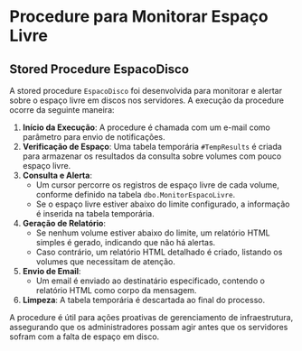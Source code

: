 # Procedure para Monitorar Espaço Livre

## Stored Procedure EspacoDisco

A stored procedure `EspacoDisco` foi desenvolvida para monitorar e alertar sobre o espaço livre em discos nos servidores. A execução da procedure ocorre da seguinte maneira:

1. **Início da Execução**: A procedure é chamada com um e-mail como parâmetro para envio de notificações.
2. **Verificação de Espaço**: Uma tabela temporária `#TempResults` é criada para armazenar os resultados da consulta sobre volumes com pouco espaço livre.
3. **Consulta e Alerta**:
   - Um cursor percorre os registros de espaço livre de cada volume, conforme definido na tabela `dbo.MonitorEspacoLivre`.
   - Se o espaço livre estiver abaixo do limite configurado, a informação é inserida na tabela temporária.
4. **Geração de Relatório**:
   - Se nenhum volume estiver abaixo do limite, um relatório HTML simples é gerado, indicando que não há alertas.
   - Caso contrário, um relatório HTML detalhado é criado, listando os volumes que necessitam de atenção.
5. **Envio de Email**:
   - Um email é enviado ao destinatário especificado, contendo o relatório HTML como corpo da mensagem.
6. **Limpeza**: A tabela temporária é descartada ao final do processo.

A procedure é útil para ações proativas de gerenciamento de infraestrutura, assegurando que os administradores possam agir antes que os servidores sofram com a falta de espaço em disco.
